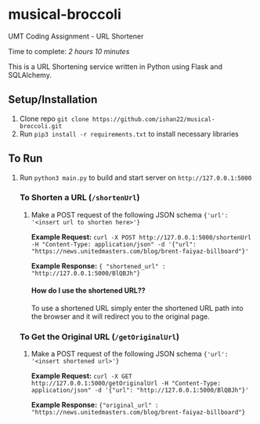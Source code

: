 # musical-broccoli
UMT Coding Assignment - URL Shortener

Time to complete: *2 hours 10 minutes*

This is a URL Shortening service written in Python using Flask and SQLAlchemy.

## Setup/Installation
1) Clone repo ```git clone https://github.com/ishan22/musical-broccoli.git```
2) Run ```pip3 install -r requirements.txt``` to install necessary libraries


## To Run
1) Run ```python3 main.py``` to build and start server on ```http://127.0.0.1:5000```

    ### To Shorten a URL (```/shortenUrl```)
    1) Make a POST request of the following JSON schema
        ```{'url': '<insert url to shorten here>'}```

       **Example Request:** 
        ```curl -X POST http://127.0.0.1:5000/shortenUrl -H "Content-Type: application/json" -d '{"url": "https://news.unitedmasters.com/blog/brent-faiyaz-billboard"}'```

        **Example Response:** 
        ```{ "shortened_url" : "http://127.0.0.1:5000/BlQBJh"}```

        #### How do I use the shortened URL??
        To use a shortened URL simply enter the shortened URL path into the
        browser and it will redirect you to the original page.
    

    ### To Get the Original URL (```/getOriginalUrl```)
    1) Make a POST request of the following JSON schema
        ```{'url': '<insert shortened url>'}```

       **Example Request:**
        ```curl -X GET http://127.0.0.1:5000/getOriginalUrl -H "Content-Type: application/json" -d '{"url": "http://127.0.0.1:5000/BlQBJh"}'```

       **Example Response:**
        ```{"original_url" : "https://news.unitedmasters.com/blog/brent-faiyaz-billboard"}```
        


